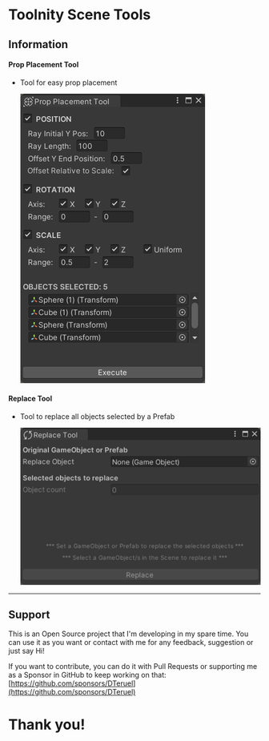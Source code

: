 
# Toolnity Scene Tools

## Information

#### Prop Placement Tool
* Tool for easy prop placement

  ![Prop Placement Tool](.readme/PropPlacementTool.png)

#### Replace Tool
* Tool to replace all objects selected by a Prefab

  ![Replace Tool](.readme/ReplaceTool.png)

--------------------------------

## Support
This is an Open Source project that I'm developing in my spare time.
You can use it as you want or contact with me for any feedback, suggestion or just say Hi!

If you want to contribute, you can do it with Pull Requests or supporting me as a Sponsor in GitHub to keep working on that:
[https://github.com/sponsors/DTeruel](https://github.com/sponsors/DTeruel)

# Thank you!
